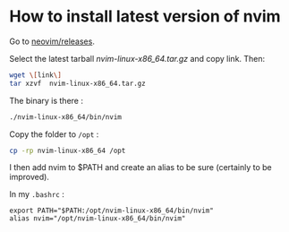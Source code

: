 # How to install latest version of nvim 

Go to [neovim/releases](https://github.com/neovim/neovim/releases).

Select the latest tarball *nvim-linux-x86_64.tar.gz* and copy link.
Then:
```sh
wget \[link\]
tar xzvf  nvim-linux-x86_64.tar.gz 
```

The binary is there : 
```sh
./nvim-linux-x86_64/bin/nvim
```

Copy the folder to `/opt` :

```sh 
cp -rp nvim-linux-x86_64 /opt
```

I then add nvim to $PATH and create an alias to be sure (certainly to be improved).

In my `.bashrc` : 
```
export PATH="$PATH:/opt/nvim-linux-x86_64/bin/nvim"
alias nvim="/opt/nvim-linux-x86_64/bin/nvim"
```

